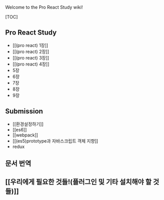 Welcome to the Pro React Study wiki!

[TOC]

## Pro React Study
* [[(pro react) 1장]]
* [[(pro react) 2장]]
* [[(pro react) 3장]]
* [[(pro react) 4장]]
* 5장  
* 6장
* 7장
* 8장
* 9장

## Submission
* [[환경설정하기]]
* [[es6]]
* [[webpack]]
* [[(es5)prototype과 자바스크립트 객체 지향]]
* redux

## 문서 번역

## [[우리에게 필요한 것들!(플러그인 및 기타 설치해야 할 것들)]]